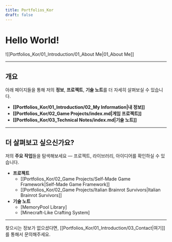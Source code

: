 ```yaml
---
title: Portfolios_Kor
draft: false
---
```


# **Hello World!**

![[Portfolios_Kor/01_Introduction/01_About Me|01_About Me]]

---
## **개요**

아래 페이지들을 통해 저의 **정보**, **프로젝트**, **기술 노트**를 더 자세히 살펴보실 수 있습니다.
- **[[Portfolios_Kor/01_Introduction/02_My Information|내 정보]]**
- **[[Portfolios_Kor/02_Game Projects/index.md|게임 프로젝트]]**
- **[[Portfolios_Kor/03_Technical Notes/index.md|기술 노트]]**

---
## **더 살펴보고 싶으신가요?**

저의 **주요 작업**들을 탐색해보세요 — 프로젝트, 라이브러리, 아이디어를 확인하실 수 있습니다.
- **프로젝트**
	- [[Portfolios_Kor/02_Game Projects/Self-Made Game Framework\|Self-Made Game Framework]]
	- [[Portfolios_Kor/02_Game Projects/Italian Brainrot Survivors\|Italian Brainrot Survivors]]
- **기술 노트**
	- [MemoryPool Library]
	- [Minecraft-Like Crafting System]

---
찾으시는 정보가 없으셨다면, [[Portfolios_Kor/01_Introduction/03_Contact|여기]]를 통해서 문의해주세요.